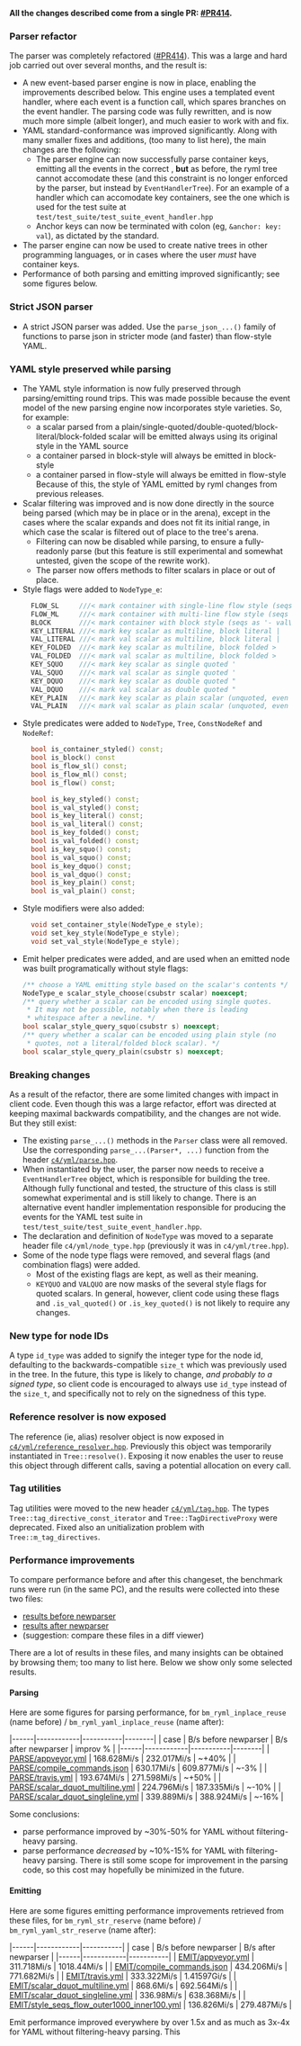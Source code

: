 **All the changes described come from a single PR: [#PR414](https://github.com/biojppm/rapidyaml/pull/414).**


### Parser refactor

The parser was completely refactored ([#PR414](https://github.com/biojppm/rapidyaml/pull/414)). This was a large and hard job carried out over several months, and the result is:

- A new event-based parser engine is now in place, enabling the improvements described below. This engine uses a templated event handler, where each event is a function call, which spares branches on the event handler. The parsing code was fully rewritten, and is now much more simple (albeit longer), and much easier to work with and fix.
- YAML standard-conformance was improved significantly. Along with many smaller fixes and additions, (too many to list here), the main changes are the following:
  - The parser engine can now successfully parse container keys, emitting all the events in the correct , **but** as before, the ryml tree cannot accomodate these (and this constraint is no longer enforced by the parser, but instead by `EventHandlerTree`). For an example of a handler which can accomodate key containers, see the one which is used for the test suite at `test/test_suite/test_suite_event_handler.hpp`
  - Anchor keys can now be terminated with colon (eg, `&anchor: key: val`), as dictated by the standard.
- The parser engine can now be used to create native trees in other programming languages, or in cases where the user *must* have container keys.
- Performance of both parsing and emitting improved significantly; see some figures below.


### Strict JSON parser

- A strict JSON parser was added. Use the `parse_json_...()` family of functions to parse json in stricter mode (and faster) than flow-style YAML.


### YAML style preserved while parsing

- The YAML style information is now fully preserved through parsing/emitting round trips. This was made possible because the event model of the new parsing engine now incorporates style varieties. So, for example:
  - a scalar parsed from a plain/single-quoted/double-quoted/block-literal/block-folded scalar will be emitted always using its original style in the YAML source
  - a container parsed in block-style will always be emitted in block-style
  - a container parsed in flow-style will always be emitted in flow-style
  Because of this, the style of YAML emitted by ryml changes from previous releases.
- Scalar filtering was improved and is now done directly in the source being parsed (which may be in place or in the arena), except in the cases where the scalar expands and does not fit its initial range, in which case the scalar is filtered out of place to the tree's arena.
  - Filtering can now be disabled while parsing, to ensure a fully-readonly parse (but this feature is still experimental and somewhat untested, given the scope of the rewrite work).
  - The parser now offers methods to filter scalars in place or out of place.
- Style flags were added to `NodeType_e`:
  ```cpp
    FLOW_SL     ///< mark container with single-line flow style (seqs as '[val1,val2], maps as '{key: val,key2: val2}')
    FLOW_ML     ///< mark container with multi-line flow style (seqs as '[\n  val1,\n  val2\n], maps as '{\n  key: val,\n  key2: val2\n}')
    BLOCK       ///< mark container with block style (seqs as '- val\n', maps as 'key: val')
    KEY_LITERAL ///< mark key scalar as multiline, block literal |
    VAL_LITERAL ///< mark val scalar as multiline, block literal |
    KEY_FOLDED  ///< mark key scalar as multiline, block folded >
    VAL_FOLDED  ///< mark val scalar as multiline, block folded >
    KEY_SQUO    ///< mark key scalar as single quoted '
    VAL_SQUO    ///< mark val scalar as single quoted '
    KEY_DQUO    ///< mark key scalar as double quoted "
    VAL_DQUO    ///< mark val scalar as double quoted "
    KEY_PLAIN   ///< mark key scalar as plain scalar (unquoted, even when multiline)
    VAL_PLAIN   ///< mark val scalar as plain scalar (unquoted, even when multiline)
  ```
- Style predicates were added to `NodeType`, `Tree`, `ConstNodeRef` and `NodeRef`:
  ```cpp
    bool is_container_styled() const;
    bool is_block() const 
    bool is_flow_sl() const;
    bool is_flow_ml() const;
    bool is_flow() const;

    bool is_key_styled() const;
    bool is_val_styled() const;
    bool is_key_literal() const;
    bool is_val_literal() const;
    bool is_key_folded() const;
    bool is_val_folded() const;
    bool is_key_squo() const;
    bool is_val_squo() const;
    bool is_key_dquo() const;
    bool is_val_dquo() const;
    bool is_key_plain() const;
    bool is_val_plain() const;
  ```
- Style modifiers were also added:
  ```cpp
    void set_container_style(NodeType_e style);
    void set_key_style(NodeType_e style);
    void set_val_style(NodeType_e style);
  ```
- Emit helper predicates were added, and are used when an emitted node was built programatically without style flags:
  ```cpp
  /** choose a YAML emitting style based on the scalar's contents */
  NodeType_e scalar_style_choose(csubstr scalar) noexcept;
  /** query whether a scalar can be encoded using single quotes.
   * It may not be possible, notably when there is leading
   * whitespace after a newline. */
  bool scalar_style_query_squo(csubstr s) noexcept;
  /** query whether a scalar can be encoded using plain style (no
   * quotes, not a literal/folded block scalar). */
  bool scalar_style_query_plain(csubstr s) noexcept;
  ```

### Breaking changes

As a result of the refactor, there are some limited changes with impact in client code. Even though this was a large refactor, effort was directed at keeping maximal backwards compatibility, and the changes are not wide. But they still exist:

- The existing `parse_...()` methods in the `Parser` class were all removed. Use the corresponding `parse_...(Parser*, ...)` function from the header [`c4/yml/parse.hpp`](https://github.com/biojppm/master/src/c4/yml/parse.hpp).
- When instantiated by the user, the parser now needs to receive a `EventHandlerTree` object, which is responsible for building the tree. Although fully functional and tested, the structure of this class is still somewhat experimental and is still likely to change. There is an alternative event handler implementation responsible for producing the events for the YAML test suite in `test/test_suite/test_suite_event_handler.hpp`.
- The declaration and definition of `NodeType` was moved to a separate header file `c4/yml/node_type.hpp` (previously it was in `c4/yml/tree.hpp`).
- Some of the node type flags were removed, and several flags (and combination flags) were added. 
  - Most of the existing flags are kept, as well as their meaning.
  - `KEYQUO` and `VALQUO` are now masks of the several style flags for quoted scalars. In general, however, client code using these flags and `.is_val_quoted()` or `.is_key_quoted()` is not likely to require any changes.


### New type for node IDs

A type `id_type` was added to signify the integer type for the node id, defaulting to the backwards-compatible `size_t` which was previously used in the tree. In the future, this type is likely to change, *and probably to a signed type*, so client code is encouraged to always use `id_type` instead of the `size_t`, and specifically not to rely on the signedness of this type.


### Reference resolver is now exposed

The reference (ie, alias) resolver object is now exposed in
[`c4/yml/reference_resolver.hpp`](https://github.com/biojppm/master/src/c4/yml/reference_resolver.hpp). Previously this object was temporarily instantiated in `Tree::resolve()`. Exposing it now enables the user to reuse this object through different calls, saving a potential allocation on every call.


### Tag utilities

Tag utilities were moved to the new header [`c4/yml/tag.hpp`](https://github.com/biojppm/master/src/c4/yml/tag.hpp). The types `Tree::tag_directive_const_iterator` and `Tree::TagDirectiveProxy` were deprecated. Fixed also an unitialization problem with `Tree::m_tag_directives`.


### Performance improvements

To compare performance before and after this changeset, the benchmark runs were run (in the same PC), and the results were collected into these two files:
  - [results before newparser](https://github.com/biojppm/master/bm/results/results_before_newparser.md)
  - [results after newparser](https://github.com/biojppm/master/bm/results/results_after_newparser.md)
  - (suggestion: compare these files in a diff viewer)

There are a lot of results in these files, and many insights can be obtained by browsing them; too many to list here. Below we show only some selected results.


#### Parsing
Here are some figures for parsing performance, for `bm_ryml_inplace_reuse` (name before) / `bm_ryml_yaml_inplace_reuse` (name after):

|------|------------|-----------|--------|
| case | B/s before newparser | B/s after newparser | improv % |
|------|------------|-----------|--------|
| [PARSE/appveyor.yml](https://github.com/biojppm/master/bm/cases/appveyor.yml) | 168.628Mi/s | 232.017Mi/s | ~+40% |
| [PARSE/compile_commands.json](https://github.com/biojppm/master/bm/cases/compile_commands.yml) | 630.17Mi/s | 609.877Mi/s | ~-3% |
| [PARSE/travis.yml](https://github.com/biojppm/master/bm/cases/travis.yml) | 193.674Mi/s | 271.598Mi/s | ~+50% |
| [PARSE/scalar_dquot_multiline.yml](https://github.com/biojppm/master/bm/cases/scalar_dquot_multiline.yml) | 224.796Mi/s | 187.335Mi/s | ~-10% |
| [PARSE/scalar_dquot_singleline.yml](https://github.com/biojppm/master/bm/cases/scalar_dquot_singleline.yml) | 339.889Mi/s | 388.924Mi/s | ~-16% |

Some conclusions:
- parse performance improved by ~30%-50% for YAML without filtering-heavy parsing.
- parse performance *decreased* by ~10%-15% for YAML with filtering-heavy parsing. There is still some scope for improvement in the parsing code, so this cost may hopefully be minimized in the future.


#### Emitting

Here are some figures emitting performance improvements retrieved from these files, for `bm_ryml_str_reserve` (name before) / `bm_ryml_yaml_str_reserve` (name after):

|------|------------|-----------|
| case | B/s before newparser | B/s after newparser |
|------|------------|-----------|
| [EMIT/appveyor.yml](https://github.com/biojppm/master/bm/cases/appveyor.yml) | 311.718Mi/s | 1018.44Mi/s |
| [EMIT/compile_commands.json](https://github.com/biojppm/master/bm/cases/compile_commands.yml) | 434.206Mi/s | 771.682Mi/s |
| [EMIT/travis.yml](https://github.com/biojppm/master/bm/cases/travis.yml) | 333.322Mi/s | 1.41597Gi/s |
| [EMIT/scalar_dquot_multiline.yml](https://github.com/biojppm/master/bm/cases/scalar_dquot_multiline.yml) | 868.6Mi/s | 692.564Mi/s |
| [EMIT/scalar_dquot_singleline.yml](https://github.com/biojppm/master/bm/cases/scalar_dquot_singleline.yml) | 336.98Mi/s | 638.368Mi/s |
| [EMIT/style_seqs_flow_outer1000_inner100.yml](https://github.com/biojppm/master/bm/cases/style_seqs_flow_outer1000_inner100.yml) | 136.826Mi/s | 279.487Mi/s |

Emit performance improved everywhere by over 1.5x and as much as 3x-4x for YAML without filtering-heavy parsing. This
